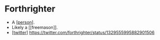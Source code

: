 # Forthrighter

- A [[person]].
- Likely a [[freemason]].
- [[twitter]] https://twitter.com/forthrighter/status/1329555995882901506


[//begin]: # "Autogenerated link references for markdown compatibility"
[person]: person "Person"
[twitter]: twitter "Twitter"
[//end]: # "Autogenerated link references"